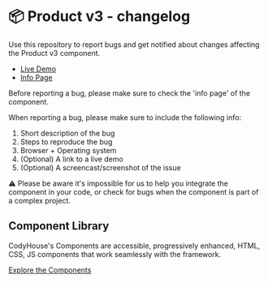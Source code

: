 # 📦 Product v3 - changelog

Use this repository to report bugs and get notified about changes affecting the Product v3 component.

- [Live Demo](https://codyhouse.co/ds/components/app/product-v3)
- [Info Page](https://codyhouse.co/ds/components/info/product-v3)

Before reporting a bug, please make sure to check the 'info page' of the component. 

When reporting a bug, please make sure to include the following info:

1. Short description of the bug
2. Steps to reproduce the bug
3. Browser + Operating system
4. (Optional) A link to a live demo
5. (Optional) A screencast/screenshot of the issue

⚠️ Please be aware it's impossible for us to help you integrate the component in your code, or check for bugs when the component is part of a complex project.

## Component Library

CodyHouse's Components are accessible, progressively enhanced, HTML, CSS, JS components that work seamlessly with the framework.

[Explore the Components](https://codyhouse.co/ds/components)
